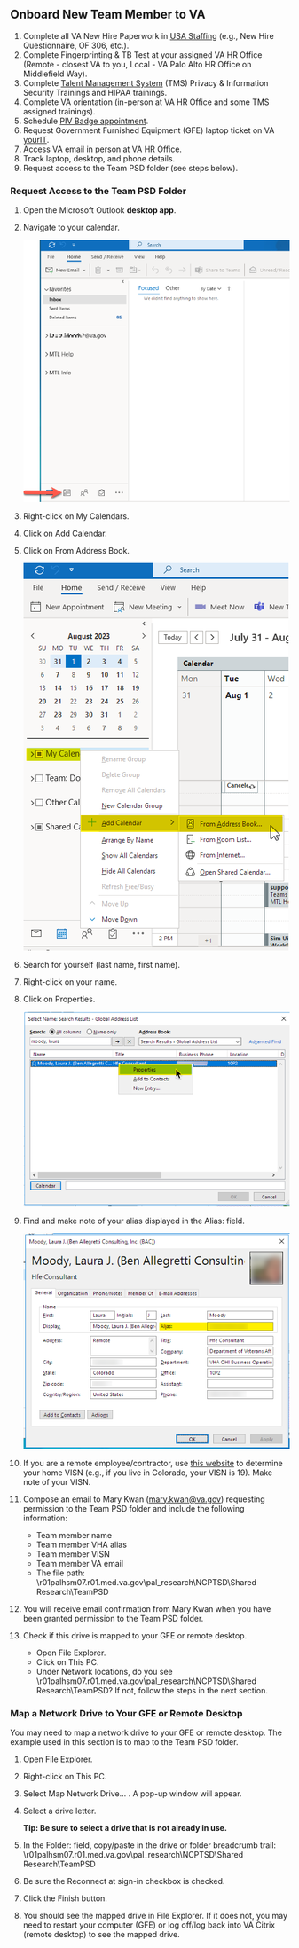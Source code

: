 ## Onboard New Team Member to VA

1. Complete all VA New Hire Paperwork in [USA Staffing](https://onboard.usastaffing.gov/Account/Login) (e.g., New Hire Questionnaire, OF 306, etc.).
2. Complete Fingerprinting & TB Test at your assigned VA HR Office (Remote - closest VA to you, Local - VA Palo Alto HR Office on Middlefield Way).
3. Complete [Talent Management System](https://www.tms.va.gov/SecureAuth35/) (TMS) Privacy & Information Security Trainings and HIPAA trainings.
4. Complete VA orientation (in-person at VA HR Office and some TMS assigned trainings).
5. Schedule [PIV Badge appointment](https://www.oit.va.gov/programs/piv/how-to.cfm?).
6. Request Government Furnished Equipment (GFE) laptop ticket on VA [yourIT](https://yourit.va.gov/va).
7. Access VA email in person at VA HR Office.
8. Track laptop, desktop, and phone details.
9. Request access to the Team PSD folder (see steps below).

### Request Access to the Team PSD Folder
1. Open the Microsoft Outlook **desktop app**.
2. Navigate to your calendar.

   <img src = "https://github.com/lzim/teampsd/blob/gh-pages/images/ch4_s8_onboard_your_calendar.png?raw=true">  

3. Right-click on My Calendars.
4. Click on Add Calendar.
5. Click on From Address Book.

   <img src = "https://github.com/lzim/teampsd/blob/gh-pages/images/ch4_s8_onboard_from_address_book.png?raw=true">

6. Search for yourself (last name, first name).
7. Right-click on your name.
8. Click on Properties. 

   <img src = "https://github.com/lzim/teampsd/blob/gh-pages/images/ch4_s8_onboard_gal_self_profile.png?raw=true">

9. Find and make note of your alias displayed in the Alias: field.

   <img src = "https://github.com/lzim/teampsd/blob/gh-pages/images/ch4_s8_onboard_profile_properties.png?raw=true">  
 
10. If you are a remote employee/contractor, use [this website](https://www.va.gov/HEALTH/visns.asp) to determine your home VISN (e.g., if you live in Colorado, your VISN is 19). Make note of your VISN.
11. Compose an email to Mary Kwan (mary.kwan@va.gov) requesting permission to the Team PSD folder and include the following information:
    - Team member name
    - Team member VHA alias
    - Team member VISN
    - Team member VA email
    - The file path: \\r01palhsm07.r01.med.va.gov\pal_research\NCPTSD\Shared Research\TeamPSD
12. You will receive email confirmation from Mary Kwan when you have been granted permission to the Team PSD folder.
13. Check if this drive is mapped to your GFE or remote desktop.
    - Open File Explorer.
    - Click on This PC.
    - Under Network locations, do you see \\r01palhsm07.r01.med.va.gov\pal_research\NCPTSD\Shared Research\TeamPSD? If not, follow the steps in the next section.

### Map a Network Drive to Your GFE or Remote Desktop
You may need to map a network drive to your GFE or remote desktop. The example used in this section is to map to the Team PSD folder.

1. Open File Explorer.
2. Right-click on This PC.
3. Select Map Network Drive... . A pop-up window will appear.
4. Select a drive letter.

    **Tip: Be sure to select a drive that is not already in use.**

5. In the Folder: field, copy/paste in the drive or folder breadcrumb trail: \\r01palhsm07.r01.med.va.gov\pal_research\NCPTSD\Shared Research\TeamPSD
6. Be sure the Reconnect at sign-in checkbox is checked.
7. Click the Finish button.
8. You should see the mapped drive in File Explorer. If it does not, you may need to restart your computer (GFE) or log off/log back into VA Citrix (remote desktop) to see the mapped drive.
